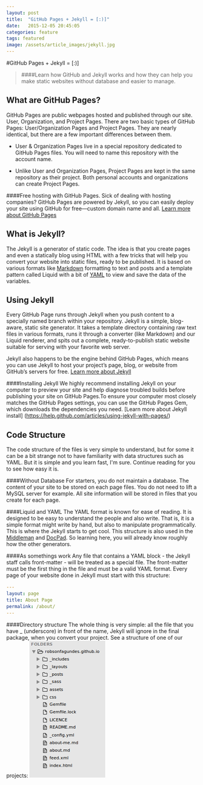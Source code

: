 ```yaml
---
layout: post
title:  "GitHub Pages + Jekyll = [:)]"
date:   2015-12-05 20:45:05
categories: feature
tags: featured
image: /assets/article_images/jekyll.jpg
---
```

#GitHub Pages + Jekyll = [:)]

>####Learn how GitHub and Jekyll works and how they can help you make static websites without database and easier to manage.

What are GitHub Pages?
----------------  

GitHub Pages are public webpages hosted and published through our site. User, Organization, and Project Pages. There are two basic types of GitHub Pages: User/Organization Pages and Project Pages. They are nearly identical, but there are a few important differences between them.

- User & Organization Pages live in a special repository dedicated to GitHub Pages files. You will need to name this repository with the account name.

- Unlike User and Organization Pages, Project Pages are kept in the same repository as their project. Both personal accounts and organizations can create Project Pages.

####Free hosting with GitHub Pages. 
Sick of dealing with hosting companies? GitHub Pages are powered by Jekyll, so you can easily deploy your site using GitHub for free—custom domain name and all.
[Learn more about GitHub Pages](https://pages.github.com)

What is Jekyll?
----------------  
The Jekyll is a generator of static code. The idea is that you create pages and even a statically blog using HTML with a few tricks that will help you convert your website into static files, ready to be published.
It is based on various formats like [Markdown](https://en.wikipedia.org/wiki/Markdown) formatting to text and posts and a template pattern called Liquid with a bit of [YAML](yaml.org) to view and save the data of the variables.

Using Jekyll
----------------  
Every GitHub Page runs through Jekyll when you push content to a specially named branch within your repository. Jekyll is a simple, blog-aware, static site generator. It takes a template directory containing raw text files in various formats, runs it through a converter (like Markdown) and our Liquid renderer, and spits out a complete, ready-to-publish static website suitable for serving with your favorite web server.

Jekyll also happens to be the engine behind GitHub Pages, which means you can use Jekyll to host your project’s page, blog, or website from GitHub’s servers for free.
[Learn more about Jekyll](https://jekyllrb.com/docs/home/)

####Installing Jekyll
We highly recommend installing Jekyll on your computer to preview your site and help diagnose troubled builds before publishing your site on GitHub Pages.To ensure your computer most closely matches the GitHub Pages settings, you can use the GitHub Pages Gem, which downloads the dependencies you need. 
[Learn more about Jekyll install] (https://help.github.com/articles/using-jekyll-with-pages/)

Code Structure
----------------  
The code structure of the files is very simple to understand, but for some it can be a bit strange not to have familiarity with data structures such as YAML. But it is simple and you learn fast, I'm sure. Continue reading for you to see how easy it is.

####Without Database
For starters, you do not maintain a database. The content of your site to be stored on each page files. You do not need to lift a MySQL server for example. All site information will be stored in files that you create for each page.

####Liquid and YAML
The YAML format is known for ease of reading. It is designed to be easy to understand the people and also write. That is, it is a simple format might write by hand, but also to manipulate programmatically. This is where the Jekyll starts to get cool. This structure is also used in the [Middleman](https://middlemanapp.com) and [DocPad](docpad.org). So learning here, you will already know roughly how the other generators.

####As somethings work
Any file that contains a YAML block - the Jekyll staff calls front-matter - will be treated as a special file. The front-matter must be the first thing in the file and must be a valid YAML format. Every page of your website done in Jekyll must start with this structure:

```yaml
---
layout: page
title: About Page
permalink: /about/
---
```
####Directory structure
The whole thing is very simple: all the file that you have _ (underscore) in front of the name, Jekyll will ignore in the final package, when you convert your project. See a structure of one of our projects:
![alt text](https://github.com/robsonfagundes/robsonfagundes.github.io/blob/master/assets/images/structure.png "Directory structure")

